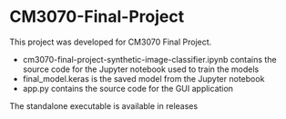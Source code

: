 # CM3070-Final-Project
This project was developed for CM3070 Final Project.

- cm3070-final-project-synthetic-image-classifier.ipynb contains the source code for the Jupyter notebook used to train the models
- final_model.keras is the saved model from the Jupyter notebook
- app.py contains the source code for the GUI application

The standalone executable is available in releases
